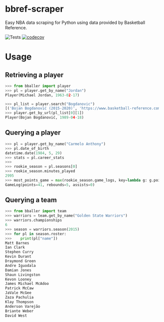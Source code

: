 # bbref-scraper
Easy NBA data scraping for Python using data provided by Basketball Reference.

![Tests](https://github.com/wasmachien75/bbref-scraper/workflows/Tests/badge.svg?branch=master)
[![codecov](https://codecov.io/gh/wasmachien75/bbref-scraper/branch/master/graph/badge.svg)](https://codecov.io/gh/wasmachien75/bbref-scraper)
# Usage

## Retrieving a player
```python
>>> from bballer import player
>>> pl = player.get_by_name("Jordan")
Player(Michael Jordan, 1963-02-17)

>>> pl_list = player.search("Bogdanovic")
[('Bojan Bogdanović (2015-2020)', 'https://www.basketball-reference.com/players/b/bogdabo02.html'), ('Bogdan Bogdanović (2018-2020)', 'https://www.basketball-reference.com/players/b/bogdabo01.html')]
>>> player.get_by_url(pl_list[0][1])
Player(Bojan Bogdanović, 1989-04-18)
```

## Querying a player
```python
>>> pl = player.get_by_name("Carmelo Anthony")
>>> pl.date_of_birth
datetime.date(1984, 5, 29)
>>> stats = pl.career_stats
>>>
>>> rookie_season = pl.seasons[0]
>>> rookie_season.minutes_played
2995
>>> most_points_game = max(rookie_season.game_logs, key=lambda g: g.points)
GameLog(points=41, rebounds=5, assists=0)
```

## Querying a team
```python
>>> from bballer import team
>>> warriors = team.get_by_name("Golden State Warriors")
>>> warriors.championships
6
>>> season = warriors.season(2015)
>>> for pl in season.roster:
>>>    print(pl["name"])
Matt Barnes
Ian Clark
Stephen Curry
Kevin Durant
Draymond Green
Andre Iguodala
Damian Jones
Shaun Livingston
Kevon Looney
James Michael McAdoo
Patrick McCaw
JaVale McGee
Zaza Pachulia
Klay Thompson
Anderson Varejão
Briante Weber
David West
```

